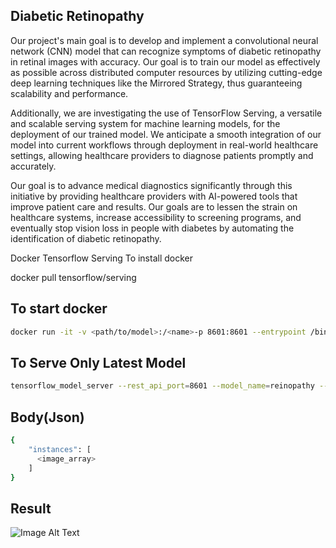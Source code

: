 ## Diabetic Retinopathy

Our project's main goal is to develop and implement a convolutional neural network (CNN) model that can recognize symptoms of diabetic retinopathy in retinal images with accuracy. Our goal is to train our model as effectively as possible across distributed computer resources by utilizing cutting-edge deep learning techniques like the Mirrored Strategy, thus guaranteeing scalability and performance.

Additionally, we are investigating the use of TensorFlow Serving, a versatile and scalable serving system for machine learning models, for the deployment of our trained model. We anticipate a smooth integration of our model into current workflows through deployment in real-world healthcare settings, allowing healthcare providers to diagnose patients promptly and accurately.

Our goal is to advance medical diagnostics significantly through this initiative by providing healthcare providers with AI-powered tools that improve patient care and results. Our goals are to lessen the strain on healthcare systems, increase accessibility to screening programs, and eventually stop vision loss in people with diabetes by automating the identification of diabetic retinopathy.

Docker Tensorflow Serving
To install docker

docker pull tensorflow/serving

## To start docker

```bash
docker run -it -v <path/to/model>:/<name>-p 8601:8601 --entrypoint /bin/bash tensorflow/serving
```

## To Serve Only Latest Model

```bash
tensorflow_model_server --rest_api_port=8601 --model_name=reinopathy --model_base_path=/retinopathy/models/
```

## Body(Json)

```bash
{
    "instances": [
      <image_array>
    ]
}
```

## Result

![Image Alt Text](https://github.com/BICHURAJ/diabetic-retinopathy/data/raw/download.png)

